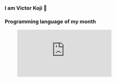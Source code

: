 ### I am Victor Koji 👋


### Programming language of my month 

<figure><embed src="https://wakatime.com/share/@08c90233-d765-4139-acee-7e4bf8b4320d/940d22db-86c9-463e-bf18-c486d2332c79.svg"></embed></figure>

<!--
**victorkoji/victorkoji** is a ✨ _special_ ✨ repository because its `README.md` (this file) appears on your GitHub profile.

Here are some ideas to get you started:

- 🔭 I’m currently working on ...
- 🌱 I’m currently learning ...
- 👯 I’m looking to collaborate on ...
- 🤔 I’m looking for help with ...
- 💬 Ask me about ...
- 📫 How to reach me: ...
- 😄 Pronouns: ...
- ⚡ Fun fact: ...
-->
